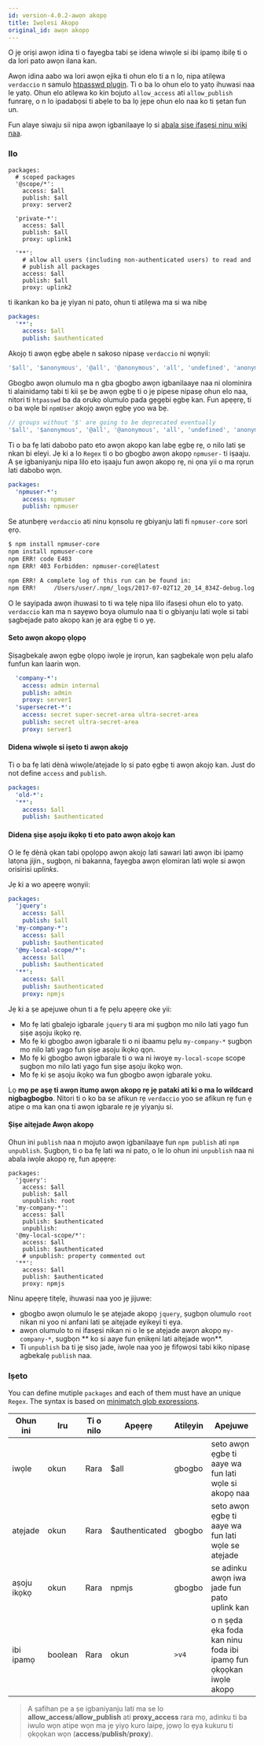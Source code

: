 ```yaml
---
id: version-4.0.2-awọn akopọ
title: Iwọlesi Akopọ
original_id: awọn akopọ
---
```


O jẹ oriṣi awọn idina ti o fayegba tabi ṣe idena wiwọle si ibi ipamọ ibilẹ ti o da lori pato awọn ilana kan.

Awọn idina aabo wa lori awọn ejika ti ohun elo ti a n lo, nipa atilẹwa `verdaccio` n samulo [htpasswd plugin](https://github.com/verdaccio/verdaccio-htpasswd). Ti o ba lo ohun elo to yatọ ihuwasi naa le yatọ. Ohun elo atilẹwa ko kin bojuto `allow_access` ati `allow_publish` funrarẹ, o n lo ipadabọsi ti abẹle to ba lọ jẹpe ohun elo naa ko ti ṣetan fun un.

Fun alaye siwaju sii nipa awọn igbanilaaye lọ si [abala sise ifasẹsi ninu wiki naa](auth.md).

### Ilo

```yalm
packages:
  # scoped packages
  '@scope/*':
    access: $all
    publish: $all
    proxy: server2

  'private-*':
    access: $all
    publish: $all
    proxy: uplink1

  '**':
    # allow all users (including non-authenticated users) to read and
    # publish all packages
    access: $all
    publish: $all
    proxy: uplink2
```

ti ikankan ko ba jẹ yiyan ni pato, ohun ti atilẹwa ma si wa nibẹ

```yaml
packages:
  '**':
    access: $all
    publish: $authenticated
```

Akojọ ti awọn ẹgbẹ abẹle n sakoso nipasẹ `verdaccio` ni wọnyii:

```js
'$all', '$anonymous', '@all', '@anonymous', 'all', 'undefined', 'anonymous'
```

Gbogbo awọn olumulo ma n gba gbogbo awọn igbanilaaye naa ni olominira ti alainidamọ tabi ti kii ṣe bẹ awọn ẹgbẹ ti o jẹ pipese nipasẹ ohun elo naa, nitori ti `htpasswd` ba da orukọ olumulo pada gẹgẹbi ẹgbẹ kan. Fun apẹẹrẹ, ti o ba wọle bi `npmUser` akojọ awọn ẹgbẹ yoo wa bẹ.

```js
// groups without '$' are going to be deprecated eventually
'$all', '$anonymous', '@all', '@anonymous', 'all', 'undefined', 'anonymous', 'npmUser'
```

Ti o ba fẹ lati dabobo pato eto awọn akopọ kan labẹ ẹgbẹ rẹ, o nilo lati ṣe nkan bi eleyi. Jẹ ki a lo `Regex` ti o bo gbogbo awọn akopọ `npmuser-` ti iṣaaju. A ṣe igbaniyanju nipa lilo eto iṣaaju fun awọn akopọ rẹ, ni ọna yii o ma rọrun lati dabobo wọn.

```yaml
packages:
  'npmuser-*':
    access: npmuser
    publish: npmuser
```

Se atunbẹrẹ `verdaccio` ati ninu kọnsolu rẹ gbiyanju lati fi `npmuser-core` sori ẹrọ.

```bash
$ npm install npmuser-core
npm install npmuser-core
npm ERR! code E403
npm ERR! 403 Forbidden: npmuser-core@latest

npm ERR! A complete log of this run can be found in:
npm ERR!     /Users/user/.npm/_logs/2017-07-02T12_20_14_834Z-debug.log
```

O le sayipada awọn ihuwasi to ti wa tẹlẹ nipa lilo ifasẹsi ohun elo to yatọ. `verdaccio` kan ma n sayẹwo boya olumulo naa ti o gbiyanju lati wọle si tabi ṣagbejade pato akopọ kan jẹ ara ẹgbẹ ti o yẹ.

#### Seto awọn akopọ ọlọpọ

Ṣiṣagbekalẹ awọn ẹgbẹ ọlọpọ iwọle jẹ irọrun, kan ṣagbekalẹ wọn pẹlu alafo funfun kan laarin wọn.

```yaml
  'company-*':
    access: admin internal
    publish: admin
    proxy: server1
  'supersecret-*':
    access: secret super-secret-area ultra-secret-area
    publish: secret ultra-secret-area
    proxy: server1
```

#### Didena wiwọle si iṣeto ti awọn akojọ

Ti o ba fẹ lati dènà wiwọle/atẹjade lọ si pato ẹgbẹ ti awọn akojọ kan. Just do not define `access` and `publish`.

```yaml
packages:
  'old-*':
  '**':
    access: $all
    publish: $authenticated
```

#### Didena ṣiṣe aṣoju ikọkọ ti eto pato awọn akojọ kan

O le fẹ dènà ọkan tabi ọpọlọpọ awọn akojọ lati sawari lati awọn ibi ipamọ latọna jijin., sugbọn, ni bakanna, fayegba awọn ẹlomiran lati wọle si awọn orisirisi *uplinks*.

Jẹ ki a wo apẹẹrẹ wọnyii:

```yaml
packages:
  'jquery':
    access: $all
    publish: $all
  'my-company-*':
    access: $all
    publish: $authenticated
  '@my-local-scope/*':
    access: $all
    publish: $authenticated
  '**':
    access: $all
    publish: $authenticated
    proxy: npmjs
```

Jẹ ki a ṣe apejuwe ohun ti a fẹ pẹlu apẹẹrẹ oke yii:

* Mo fẹ lati gbalejo igbarale `jquery` ti ara mi ṣugbọn mo nilo lati yago fun ṣiṣe aṣoju ikọkọ rẹ.
* Mo fẹ ki gbogbo awọn igbarale ti o ni ibaamu pẹlu `my-company-*` ṣugbọn mo nilo lati yago fun ṣiṣe aṣoju ikọkọ qọn.
* Mo fẹ ki gbogbo awọn igbarale ti o wa ni iwoye `my-local-scope` scope ṣugbọn mo nilo lati yago fun ṣiṣe aṣoju ikọkọ wọn.
* Mo fẹ ki ṣe aṣoju ikọkọ wa fun gbogbo awọn igbarale yoku.

Lọ **mọ pe aṣẹ ti awọn itumọ awọn akopọ rẹ jẹ pataki ati ki o ma lo wildcard nigbagbogbo**. Nitori ti o ko ba se afikun rẹ `verdaccio` yoo se afikun rẹ fun ẹ atipe o ma kan ọna ti awọn igbarale rẹ jẹ yiyanju si.

#### Ṣiṣe aitẹjade Awọn akopọ

Ohun ini `publish` naa n mojuto awọn igbanilaaye fun `npm publish` ati `npm unpublish`. Ṣugbọn, ti o ba fẹ lati wa ni pato, o le lo ohun ini `unpublish` naa ni abala iwọle akopọ rẹ, fun apẹẹrẹ:

```yalm
packages:
  'jquery':
    access: $all
    publish: $all
    unpublish: root
  'my-company-*':
    access: $all
    publish: $authenticated
    unpublish: 
  '@my-local-scope/*':
    access: $all
    publish: $authenticated
    # unpublish: property commented out
  '**':
    access: $all
    publish: $authenticated
    proxy: npmjs
```

Ninu apẹẹrẹ titẹlẹ, ihuwasi naa yoo jẹ jijuwe:

* gbogbo awọn olumulo le ṣe atẹjade akopọ `jquery`, ṣugbọn olumulo `root` nikan ni yoo ni anfani lati ṣe aitẹjade eyikeyi ti ẹya.
* awọn olumulo to ni ifasẹsi nikan ni o le ṣe atẹjade awọn akopọ `my-company-*`, sugbọn ** ko si aaye fun ẹnikẹni lati aitẹjade wọn**.
* Ti `unpublish` ba ti jẹ sisọ jade, iwọle naa yoo jẹ fifọwọsi tabi kikọ nipasẹ agbekalẹ `publish` naa.

### Iṣeto

You can define mutiple `packages` and each of them must have an unique `Regex`. The syntax is based on [minimatch glob expressions](https://github.com/isaacs/minimatch).

| Ohun ini    | Iru     | Ti o nilo | Apẹẹrẹ         | Atilẹyin | Apejuwe                                                           |
| ----------- | ------- | --------- | -------------- | -------- | ----------------------------------------------------------------- |
| iwọle       | okun    | Rara      | $all           | gbogbo   | seto awọn ẹgbẹ ti aaye wa fun lati wọle si akopọ naa              |
| atẹjade     | okun    | Rara      | $authenticated | gbogbo   | seto awọn ẹgbẹ ti aaye wa fun lati wọle se atẹjade                |
| aṣoju ikọkọ | okun    | Rara      | npmjs          | gbogbo   | se adinku awọn iwa jade fun pato uplink kan                       |
| ibi ipamọ   | boolean | Rara      | okun           | `>v4` | o n ṣẹda ẹka foda kan ninu foda ibi ipamọ fun ọkọọkan iwọle akopọ |

> A ṣafihan pe a ṣe igbaniyanju lati ma se lo **allow_access**/**allow_publish** ati **proxy_access** rara mọ, adinku ti ba iwulo wọn atipe wọn ma jẹ yiyọ kuro laipẹ, jọwọ lo ẹya kukuru ti ọkọọkan wọn (**access**/**publish**/**proxy**).